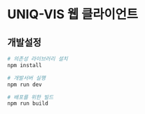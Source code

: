 # UNIQ-VIS 웹 클라이언트

## 개발설정

```bash
# 의존성 라이브러리 설치
npm install

# 개발서버 실행
npm run dev

# 배포를 위한 빌드
npm run build
```
